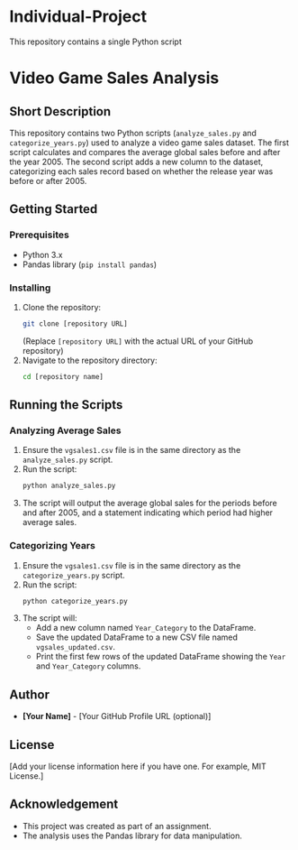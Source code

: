 # Individual-Project
This repository contains a single Python script 
# Video Game Sales Analysis

## Short Description

This repository contains two Python scripts (`analyze_sales.py` and `categorize_years.py`) used to analyze a video game sales dataset. The first script calculates and compares the average global sales before and after the year 2005. The second script adds a new column to the dataset, categorizing each sales record based on whether the release year was before or after 2005.

## Getting Started

### Prerequisites

* Python 3.x
* Pandas library (`pip install pandas`)

### Installing

1.  Clone the repository:
    ```bash
    git clone [repository URL]
    ```
    (Replace `[repository URL]` with the actual URL of your GitHub repository)
2.  Navigate to the repository directory:
    ```bash
    cd [repository name]
    ```

## Running the Scripts

### Analyzing Average Sales

1.  Ensure the `vgsales1.csv` file is in the same directory as the `analyze_sales.py` script.
2.  Run the script:
    ```bash
    python analyze_sales.py
    ```
3.  The script will output the average global sales for the periods before and after 2005, and a statement indicating which period had higher average sales.

### Categorizing Years

1.  Ensure the `vgsales1.csv` file is in the same directory as the `categorize_years.py` script.
2.  Run the script:
    ```bash
    python categorize_years.py
    ```
3.  The script will:
    * Add a new column named `Year_Category` to the DataFrame.
    * Save the updated DataFrame to a new CSV file named `vgsales_updated.csv`.
    * Print the first few rows of the updated DataFrame showing the `Year` and `Year_Category` columns.

## Author

* **[Your Name]** - [Your GitHub Profile URL (optional)]

## License

[Add your license information here if you have one. For example, MIT License.]

## Acknowledgement

* This project was created as part of an assignment.
* The analysis uses the Pandas library for data manipulation.
